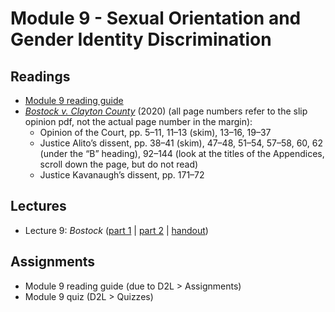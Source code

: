 # Module 9 - Sexual Orientation and Gender Identity Discrimination

## Readings

- [Module 9 reading guide](https://github.com/dingherself/phil-324/raw/main/reading-guides/09-reading-guide.docx)
- [*Bostock v. Clayton County*](https://www.supremecourt.gov/opinions/19pdf/17-1618_hfci.pdf) (2020) (all page numbers refer to the slip opinion pdf, not the actual page number in the margin):
	- Opinion of the Court, pp. 5–11, 11–13 (skim), 13–16, 19–37
	- Justice Alito’s dissent, pp. 38–41 (skim), 47–48, 51–54, 57–58, 60, 62 (under the “B” heading), 92–144 (look at the titles of the Appendices, scroll down the page, but do not read)
	- Justice Kavanaugh’s dissent, pp. 171–72

## Lectures

- Lecture 9: *Bostock* ([part 1](https://youtu.be/LK_RbmhT9y4) \| [part 2](https://youtu.be/oUuQ3MQj4yQ) \| [handout](https://github.com/dingherself/phil-324/blob/main/handouts/09-bostock.md))

## Assignments

- Module 9 reading guide (due to D2L > Assignments)
- Module 9 quiz (D2L > Quizzes)
